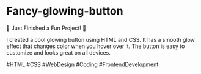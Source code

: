 # Fancy-glowing-button
🚀 Just Finished a Fun Project! 🚀

I created a cool glowing button using HTML and CSS. It has a smooth glow effect that changes color when you hover over it. The button is easy to customize and looks great on all devices.

#HTML #CSS #WebDesign #Coding #FrontendDevelopment

